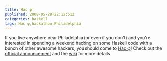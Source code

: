 ```yaml
---
title: Hac φ!
published: 2009-05-28T22:12:51Z
categories: haskell
tags: Hac φ,hackathon,Philadelphia
---
```


If you live anywhere near Philadelphia (or even if you don't) and you're interested in spending a weekend hacking on some Haskell code with a bunch of other awesome hackers, you should come to <a href="http://haskell.org/haskellwiki/Hac_%CF%86">Hac φ</a>!  Check out the <a href="http://www.haskell.org//pipermail/haskell-cafe/2009-May/062095.html">official announcement</a> and the <a href="http://haskell.org/haskellwiki/Hac_%CF%86">wiki</a> for more details.

